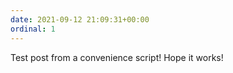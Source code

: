 ```yaml
---
date: 2021-09-12 21:09:31+00:00
ordinal: 1
---
```


Test post from a convenience script! Hope it works!
